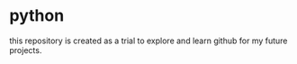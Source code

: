 # python
this repository is created as a trial to explore and learn github for my future projects.




